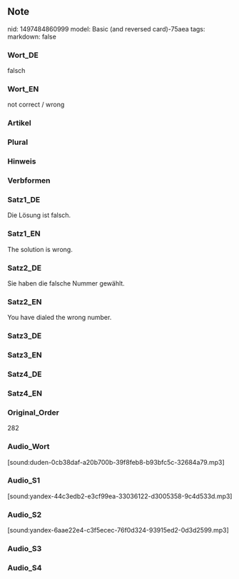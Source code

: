 ## Note
nid: 1497484860999
model: Basic (and reversed card)-75aea
tags: 
markdown: false

### Wort_DE
falsch

### Wort_EN
not correct / wrong

### Artikel


### Plural


### Hinweis


### Verbformen


### Satz1_DE
Die Lösung ist falsch.

### Satz1_EN
The solution is wrong.

### Satz2_DE
Sie haben die falsche Nummer gewählt.

### Satz2_EN
You have dialed the wrong number.

### Satz3_DE


### Satz3_EN


### Satz4_DE


### Satz4_EN


### Original_Order
282

### Audio_Wort
[sound:duden-0cb38daf-a20b700b-39f8feb8-b93bfc5c-32684a79.mp3]

### Audio_S1
[sound:yandex-44c3edb2-e3cf99ea-33036122-d3005358-9c4d533d.mp3]

### Audio_S2
[sound:yandex-6aae22e4-c3f5ecec-76f0d324-93915ed2-0d3d2599.mp3]

### Audio_S3


### Audio_S4

